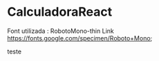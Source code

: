 # CalculadoraReact

Font utilizada : RobotoMono-thin
Link https://fonts.google.com/specimen/Roboto+Mono;

teste
